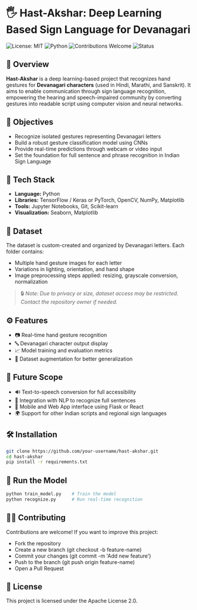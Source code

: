 # 🖐️ Hast-Akshar: Deep Learning Based Sign Language for Devanagari

![License: MIT](https://img.shields.io/badge/License-MIT-green.svg)
![Python](https://img.shields.io/badge/Python-3.8%2B-blue.svg)
![Contributions Welcome](https://img.shields.io/badge/contributions-welcome-brightgreen.svg)
![Status](https://img.shields.io/badge/status-in--progress-yellow)

## 📌 Overview

**Hast-Akshar** is a deep learning-based project that recognizes hand gestures for **Devanagari characters** (used in Hindi, Marathi, and Sanskrit). It aims to enable communication through sign language recognition, empowering the hearing and speech-impaired community by converting gestures into readable script using computer vision and neural networks.

## 🎯 Objectives

- Recognize isolated gestures representing Devanagari letters
- Build a robust gesture classification model using CNNs
- Provide real-time predictions through webcam or video input
- Set the foundation for full sentence and phrase recognition in Indian Sign Language

## 🧠 Tech Stack

- **Language:** Python  
- **Libraries:** TensorFlow / Keras or PyTorch, OpenCV, NumPy, Matplotlib  
- **Tools:** Jupyter Notebooks, Git, Scikit-learn  
- **Visualization:** Seaborn, Matplotlib

## 📁 Dataset

The dataset is custom-created and organized by Devanagari letters. Each folder contains:
- Multiple hand gesture images for each letter
- Variations in lighting, orientation, and hand shape
- Image preprocessing steps applied: resizing, grayscale conversion, normalization

> 🔒 *Note: Due to privacy or size, dataset access may be restricted. Contact the repository owner if needed.*

## ⚙️ Features

- 📷 Real-time hand gesture recognition
- 🔤 Devanagari character output display
- 📈 Model training and evaluation metrics
- 🧪 Dataset augmentation for better generalization

## 🚀 Future Scope

- 🔊 Text-to-speech conversion for full accessibility
- 🧠 Integration with NLP to recognize full sentences
- 📱 Mobile and Web App interface using Flask or React
- 🌍 Support for other Indian scripts and regional sign languages

## 🛠️ Installation

```bash
git clone https://github.com/your-username/hast-akshar.git
cd hast-akshar
pip install -r requirements.txt
```

## 🧪 Run the Model
```bash
python train_model.py    # Train the model
python recognize.py      # Run real-time recognition

```

## 🧑‍💻 Contributing
Contributions are welcome! If you want to improve this project:

- Fork the repository
- Create a new branch (git checkout -b feature-name)
- Commit your changes (git commit -m 'Add new feature')
- Push to the branch (git push origin feature-name)
- Open a Pull Request

## 📝 License
This project is licensed under the Apache License 2.0.
